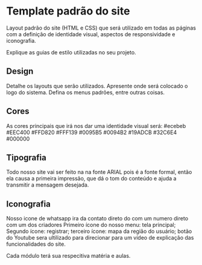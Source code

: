 # Template padrão do site

Layout padrão do site (HTML e CSS) que será utilizado em todas as páginas com a definição de identidade visual, aspectos de responsividade e iconografia.

Explique as guias de estilo utilizadas no seu projeto.

## Design

Detalhe os layouts que serão utilizados. Apresente onde será colocado o logo do sistema. Defina os menus padrões, entre outras coisas.


## Cores

As cores principais que irá nos dar uma identidade visual será: #ecebeb #EEC400 #FFD820 #FFF139 #0095B5 #0094B2 #19ADCB #32C6E4 #000000


## Tipografia

Todo nosso site vai ser feito na na fonte ARIAL pois é a fonte formal, então ela causa a primeira impressão, que dá o tom do conteúdo e ajuda a transmitir a mensagem desejada.

## Iconografia

Nosso icone de whatsapp ira da contato direto do com um numero direto com um dos criadores
Primeiro ícone do nosso menu: tela principal;
Segundo ícone: registrar; 
terceiro ícone: mapa da região do usuário;
botão do Youtube sera ultilizado para direcionar para um vídeo de explicação das funcionalidades do site.

Cada módulo terá sua respecitiva matéria e aulas.
